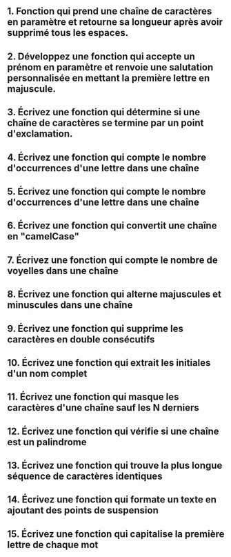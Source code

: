 

## 1. Fonction qui prend une chaîne de caractères en paramètre et retourne sa longueur après avoir supprimé tous les espaces.

## 2. Développez une fonction qui accepte un prénom en paramètre et renvoie une salutation personnalisée en mettant la première lettre en majuscule.

## 3. Écrivez une fonction qui détermine si une chaîne de caractères se termine par un point d'exclamation.

## 4. Écrivez une fonction qui compte le nombre d'occurrences d'une lettre dans une chaîne

## 5. Écrivez une fonction qui compte le nombre d'occurrences d'une lettre dans une chaîne

## 6. Écrivez une fonction qui convertit une chaîne en "camelCase"

## 7. Écrivez une fonction qui compte le nombre de voyelles dans une chaîne

## 8. Écrivez une fonction qui alterne majuscules et minuscules dans une chaîne

## 9. Écrivez une fonction qui supprime les caractères en double consécutifs

## 10. Écrivez une fonction qui extrait les initiales d'un nom complet

## 11. Écrivez une fonction qui masque les caractères d'une chaîne sauf les N derniers

## 12. Écrivez une fonction qui vérifie si une chaîne est un palindrome

## 13. Écrivez une fonction qui trouve la plus longue séquence de caractères identiques

## 14. Écrivez une fonction qui formate un texte en ajoutant des points de suspension

## 15. Écrivez une fonction qui capitalise la première lettre de chaque mot